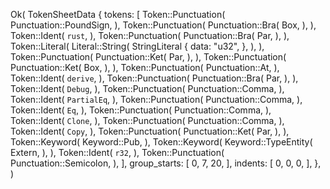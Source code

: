 Ok(
    TokenSheetData {
        tokens: [
            Token::Punctuation(
                Punctuation::PoundSign,
            ),
            Token::Punctuation(
                Punctuation::Bra(
                    Box,
                ),
            ),
            Token::Ident(
                `rust`,
            ),
            Token::Punctuation(
                Punctuation::Bra(
                    Par,
                ),
            ),
            Token::Literal(
                Literal::String(
                    StringLiteral {
                        data: "u32",
                    },
                ),
            ),
            Token::Punctuation(
                Punctuation::Ket(
                    Par,
                ),
            ),
            Token::Punctuation(
                Punctuation::Ket(
                    Box,
                ),
            ),
            Token::Punctuation(
                Punctuation::At,
            ),
            Token::Ident(
                `derive`,
            ),
            Token::Punctuation(
                Punctuation::Bra(
                    Par,
                ),
            ),
            Token::Ident(
                `Debug`,
            ),
            Token::Punctuation(
                Punctuation::Comma,
            ),
            Token::Ident(
                `PartialEq`,
            ),
            Token::Punctuation(
                Punctuation::Comma,
            ),
            Token::Ident(
                `Eq`,
            ),
            Token::Punctuation(
                Punctuation::Comma,
            ),
            Token::Ident(
                `Clone`,
            ),
            Token::Punctuation(
                Punctuation::Comma,
            ),
            Token::Ident(
                `Copy`,
            ),
            Token::Punctuation(
                Punctuation::Ket(
                    Par,
                ),
            ),
            Token::Keyword(
                Keyword::Pub,
            ),
            Token::Keyword(
                Keyword::TypeEntity(
                    Extern,
                ),
            ),
            Token::Ident(
                `r32`,
            ),
            Token::Punctuation(
                Punctuation::Semicolon,
            ),
        ],
        group_starts: [
            0,
            7,
            20,
        ],
        indents: [
            0,
            0,
            0,
        ],
    },
)